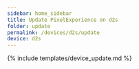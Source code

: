 ```yaml
---
sidebar: home_sidebar
title: Update PixelExperience on d2s
folder: update
permalink: /devices/d2s/update
device: d2s
---
```

{% include templates/device_update.md %}
